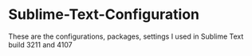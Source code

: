 # Sublime-Text-Configuration
These are the configurations, packages, settings I used in Sublime Text build 3211 and 4107

